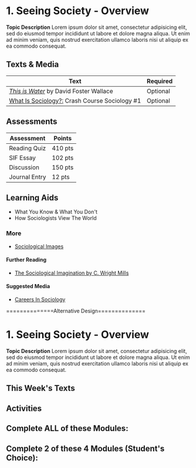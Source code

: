 # 1. Seeing Society - Overview

**Topic Description** Lorem ipsum dolor sit amet, consectetur adipisicing elit, sed do eiusmod tempor incididunt ut labore et dolore magna aliqua. Ut enim ad minim veniam, quis nostrud exercitation ullamco laboris nisi ut aliquip ex ea commodo consequat. 

## Texts & Media

| Text     	  | Required 	|
| ----------- | ----------- |
| [*This is Water*](https://www.youtube.com/watch?v=PhhC_N6Bm_s) by David Foster Wallace      | Optional       |
| [What Is Sociology?:](https://www.youtube.com/watch?v=YnCJU6PaCio) Crash Course Sociology #1   | Optional        |

## Assessments

| Assessment      | Points |
| ----------- | ----------- |
| Reading Quiz      | 410 pts       |
| SIF Essay   | 102 pts        |
| Discussion      | 150 pts       |
| Journal Entry   | 12 pts        |

## Learning Aids

* What You Know & What You Don't
* How Sociologists View The World

### More

* [Sociological Images](https://thesocietypages.org/socimages/)

#### Further Reading

* [The Sociological Imagination by C. Wright Mills](https://www.amazon.com/Sociological-Imagination-C-Wright-Mills/dp/0195133730)

#### Suggested Media

* [Careers In Sociology](https://www.asanet.org/careers/careers-sociology)








==============Alternative Design==============


# 1. Seeing Society - Overview

**Topic Description** Lorem ipsum dolor sit amet, consectetur adipisicing elit, sed do eiusmod tempor incididunt ut labore et dolore magna aliqua. Ut enim ad minim veniam, quis nostrud exercitation ullamco laboris nisi ut aliquip ex ea commodo consequat. 

## This Week's Texts

## Activities 


## Complete ALL of these Modules:


## Complete 2 of these 4 Modules (Student's Choice):